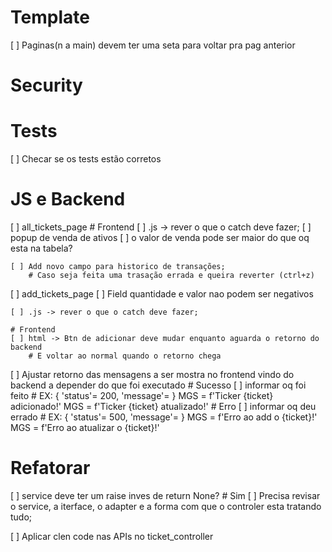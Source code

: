 # Template
[ ] Paginas(n a main) devem ter uma seta para voltar pra pag anterior

# Security

# Tests
[ ] Checar se os tests estão corretos

# JS e Backend
[ ] all_tickets_page
    # Frontend
    [ ] .js -> rever o que o catch deve fazer;
    [ ] popup de venda de ativos
        [ ] o valor de venda pode ser maior do que oq esta na tabela? 
    
    [ ] Add novo campo para historico de transações;
        # Caso seja feita uma trasação errada e queira reverter (ctrl+z)

[ ] add_tickets_page
    [ ] Field quantidade e valor nao podem ser negativos

    [ ] .js -> rever o que o catch deve fazer;

    # Frontend
    [ ] html -> Btn de adicionar deve mudar enquanto aguarda o retorno do backend
        # E voltar ao normal quando o retorno chega

[ ] Ajustar retorno das mensagens a ser mostra no frontend vindo do backend a depender do que foi executado
    # Sucesso
        [ ] informar oq foi feito
            # EX: { 'status'= 200, 'message'=<MGS> }
            MGS = f'Ticker {ticket} adicionado!'
            MGS = f'Ticker {ticket} atualizado!'
    # Erro
        [ ] informar oq deu errado
            # EX: { 'status'= 500, 'message'=<MGS> }
            MGS = f'Erro ao add o {ticket}!'
            MGS = f'Erro ao atualizar o {ticket}!'

# Refatorar
[ ] service deve ter um raise inves de return None? 
    # Sim
    [ ] Precisa revisar o service, a iterface, o adapter e a forma com que o controler esta tratando tudo;
    

[ ] Aplicar clen code nas APIs no ticket_controller